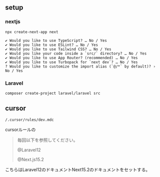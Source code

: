 ## setup
### nextjs

```
npx create-next-app next

✔ Would you like to use TypeScript? … No / Yes
✔ Would you like to use ESLint? … No / Yes
✔ Would you like to use Tailwind CSS? … No / Yes
✔ Would you like your code inside a `src/` directory? … No / Yes
✔ Would you like to use App Router? (recommended) … No / Yes
✔ Would you like to use Turbopack for `next dev`? … No / Yes
? Would you like to customize the import alias (`@/*` by default)? › No / Yes
```

### Laravel
```
composer create-project laravel/laravel src
```

## cursor 
`/.cursor/rules/dev.mdc`

cursorルールの
> 毎回以下を参照してください。
>
> @Laravel12
>
> @Next.js15.2

こちらはLaravel12のドキュメントNext15.2のドキュメントをセットする。
